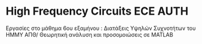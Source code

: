 # High Frequency Circuits ECE AUTH
Εργασίες στο μάθημα 6ου εξαμήνου : Διατάξεις Υψηλών Συχνοτήτων του ΗΜΜΥ ΑΠΘ/
Θεωρητική ανάλυση και προσομοιώσεις σε MATLAB
